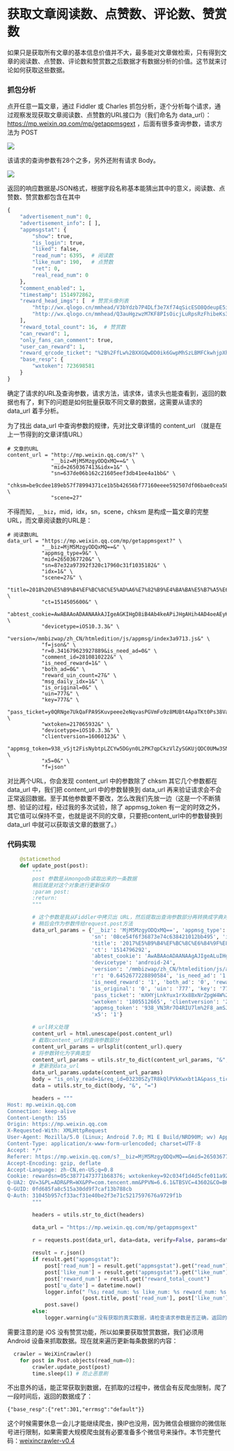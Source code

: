 
# 获取文章阅读数、点赞数、评论数、赞赏数

如果只是获取所有文章的基本信息价值并不大，最多能对文章做检索，只有得到文章的阅读数、点赞数、评论数和赞赏数之后数据才有数据分析的价值。这节就来讨论如何获取这些数据。


### 抓包分析

点开任意一篇文章，通过 Fiddler 或 Charles 抓包分析，逐个分析每个请求，通过观察发现获取文章阅读数、点赞数的URL接口为（我们命名为 data_url）：https://mp.weixin.qq.com/mp/getappmsgext ，后面有很多查询参数，请求方法为 POST


![](https://user-gold-cdn.xitu.io/2018/1/4/160bfdc73a91ccf2?w=1105&h=662&f=jpeg&s=137185)

该请求的查询参数有28个之多，另外还附有请求 Body。


![](https://user-gold-cdn.xitu.io/2018/1/4/160bfdcc3f9674dd?w=840&h=330&f=jpeg&s=76312)

返回的响应数据是JSON格式，根据字段名称基本能猜出其中的意义，阅读数、点赞数、赞赏数都包含在其中

```python
{
    "advertisement_num": 0, 
    "advertisement_info": [ ], 
    "appmsgstat": {
        "show": true, 
        "is_login": true, 
        "liked": false, 
        "read_num": 6395,  # 阅读数
        "like_num": 190,   # 点赞数
        "ret": 0, 
        "real_read_num": 0
    }, 
    "comment_enabled": 1, 
    "timestamp": 1514972862, 
    "reward_head_imgs": [  # 赞赏头像列表
        "http://wx.qlogo.cn/mmhead/V3bYdzb7P4DLf3e7Xf74qSicESO8QdeupE5ibs8YI6xibE/132", 
        "http://wx.qlogo.cn/mmhead/Q3auHgzwzM7KF8PIsOicjLuRpsRzFhibeKs3sHFJGKkxDguAnF2gQJdA/132", 
    ], 
    "reward_total_count": 16,  # 赞赏数
    "can_reward": 1, 
    "only_fans_can_comment": true, 
    "user_can_reward": 1, 
    "reward_qrcode_ticket": "%2B%2FfLw%2BXXGQwDD0ik6GwpMhSzLBMFCkwhjpXhStXNjXo%3D", 
    "base_resp": {
        "wxtoken": 723698581
    }
}
 ```

确定了请求的URL及查询参数，请求方法，请求体，请求头也能查看到，返回的数据也有了，剩下的问题是如何批量获取不同文章的数据，这需要从请求的 data_url 着手分析。

为了找出 data_url 中查询参数的规律，先对比文章详情的 content_url （就是在上一节得到的文章详情URL）

```
# 文章的URL
content_url = "http://mp.weixin.qq.com/s?" \
              "__biz=MjM5MzgyODQxMQ==&" \
              "mid=2650367413&idx=1&" \
              "sn=637de06b162c21605eef3db41ee4a1bb&" \
              "chksm=be9cdee189eb57f78994371ce1b5b42656bf77160eeee592507df06bae0cea58b542aeabe0a4&" \
              "scene=27"
```

不得而知，`__biz`，mid，idx，sn，scene，chksm 是构成一篇文章的完整URL，而文章阅读数的URL是：

```
# 阅读数URL
data_url = "https://mp.weixin.qq.com/mp/getappmsgext?" \
           "__biz=MjM5MzgyODQxMQ==&" \
           "appmsg_type=9&" \
           "mid=2650367720&" \
           "sn=87e32a97392f320c17960c31f1035182&" \
           "idx=1&" \
           "scene=27&" \
           "title=2018%20%E5%B9%B4%EF%BC%8C%E5%AD%A6%E7%82%B9%E4%BA%BA%E5%B7%A5%E6%99%BA%E8%83%BD%EF%BC%88%E8%B5%A0%E4%B9%A68%E6%9C%AC%EF%BC%89&" \
           "ct=1514505600&" \
           "abtest_cookie=AwABAAoADAANAAkAJIgeAGKIHgD8iB4Ab4keAPiJHgAHih4AD4oeAEyKHgBdih4AAAA=&" \
           "devicetype=iOS10.3.3&" \
           "version=/mmbizwap/zh_CN/htmledition/js/appmsg/index3a9713.js&" \
           "f=json&" \
           "r=0.341679623927889&is_need_ad=0&" \
           "comment_id=2810810222&" \
           "is_need_reward=1&" \
           "both_ad=0&" \
           "reward_uin_count=27&" \
           "msg_daily_idx=1&" \
           "is_original=0&" \
           "uin=777&" \
           "key=777&" \
           "pass_ticket=y0QRNge7UkQaFPA9SKuvpeee2eNqvasPGVmFo9z8MUBt4ApaTKt0Ps38VaDKpqQ6&" \
           "wxtoken=217065932&" \
           "devicetype=iOS10.3.3&" \
           "clientversion=16060123&" \
           "appmsg_token=938_vSjt2FisNybtpLZCYw5DGyn0L2PK7qpCkzVlZySGKUjQDC0UMw3SNoS1Atum66a7ElZYWWb5amRtAy8m&" \
           "x5=0&" \
           "f=json"
```

对比两个URL，你会发现 content_url 中的参数除了 chksm 其它几个参数都在 data_url 中，我们把 content_url 中的参数替换到 data_url 再来验证请求会不会正常返回数据。至于其他参数要不要改，怎么改我们先放一边（这是一个不断猜想、验证的过程，经过我的多次试验，除了 appmsg_token 有一定的时效之外，其它值可以保持不变，也就是说不同的文章，只要把content_url中的参数替换到 data_url 中就可以获取该文章的数据了。）


### 代码实现


```python
    @staticmethod
    def update_post(post):
        """
        post 参数是从mongodb读取出来的一条数据
        稍后就是对这个对象进行更新保存
        :param post:
        :return:
        """

        # 这个参数是我从Fiddler中拷贝出 URL，然后提取出查询参数部分再转换成字典对象
        # 稍后会作为参数传给request.post方法
        data_url_params = {'__biz': 'MjM5MzgyODQxMQ==', 'appmsg_type': '9', 'mid': '2650367727',
                           'sn': '08ce54f6f36873e74c638421012bb495', 'idx': '1', 'scene': '0',
                           'title': '2017%E5%B9%B4%EF%BC%8C%E6%84%9F%E8%B0%A2%E4%BD%A0%E4%BB%AC%EF%BC%8C2018%E5%B9%B4%EF%BC%8C%E6%88%91%E4%BB%AC%E7%BB%A7%E7%BB%AD%E5%8A%AA%E5%8A%9B%E5%89%8D%E8%A1%8C',
                           'ct': '1514796292',
                           'abtest_cookie': 'AwABAAoADAANAAgAJIgeALuIHgDhiB4A/IgeAPqJHgANih4ATYoeAF6KHgAAAA==',
                           'devicetype': 'android-24',
                           'version': '/mmbizwap/zh_CN/htmledition/js/appmsg/index3a9713.js', 'f': 'json',
                           'r': '0.6452677228890584', 'is_need_ad': '1', 'comment_id': '1741225191',
                           'is_need_reward': '1', 'both_ad': '0', 'reward_uin_count': '24', 'msg_daily_idx': '1',
                           'is_original': '0', 'uin': '777', 'key': '777',
                           'pass_ticket': 'mXHYjLnkYux1rXx8BxNrZpgW4W%252ByLZxcuvpDWlxbBrjvJo3ECB%252BckDAsy%252FTJJK6P',
                           'wxtoken': '1805512665', 'clientversion': '26060133',
                           'appmsg_token': '938_VN3Rr7O4RIU7lm%2F8_amSJbZBo3RJXACjIMDwDu5ZPbSm2_SW6RpnZGb2Vrp6ECxr9y5QoVCI7H-iQotJ',
                           'x5': '1'}

        # url转义处理
        content_url = html.unescape(post.content_url)
        # 截取content_url的查询参数部分
        content_url_params = urlsplit(content_url).query
        # 将参数转化为字典类型
        content_url_params = utils.str_to_dict(content_url_params, "&", "=")
        # 更新到data_url
        data_url_params.update(content_url_params)
        body = "is_only_read=1&req_id=03230SZyTR8kQlPVkKwxbt1A&pass_ticket=mXHYjLnkYux1rXx8BxNrZpgW4W%25252ByLZxcuvpDWlxbBrjvJo3ECB%25252BckDAsy%25252FTJJK6P&is_temp_url=0"
        data = utils.str_to_dict(body, "&", "=")

        headers = """
Host: mp.weixin.qq.com
Connection: keep-alive
Content-Length: 155
Origin: https://mp.weixin.qq.com
X-Requested-With: XMLHttpRequest
User-Agent: Mozilla/5.0 (Linux; Android 7.0; M1 E Build/NRD90M; wv) AppleWebKit/537.36 (KHTML, like Gecko) Version/4.0 Chrome/53.0.2785.49 Mobile MQQBrowser/6.2 TBS/043632 Safari/537.36 MicroMessenger/6.6.1.1220(0x26060133) NetType/WIFI Language/zh_CN
Content-Type: application/x-www-form-urlencoded; charset=UTF-8
Accept: */*
Referer: https://mp.weixin.qq.com/s?__biz=MjM5MzgyODQxMQ==&mid=2650367727&idx=1&sn=08ce54f6f36873e74c638421012bb495&chksm=be9cddbb89eb54ad436af5c27c0d0db06da7e3aec613a33dd99f935d684a77b555241207f1ba&scene=0&ascene=7&devicetype=android-24&version=26060133&nettype=WIFI&abtest_cookie=AwABAAoADAANAAgAJIgeALuIHgDhiB4A%2FIgeAPqJHgANih4ATYoeAF6KHgAAAA%3D%3D&lang=zh_CN&pass_ticket=mXHYjLnkYux1rXx8BxNrZpgW4W%2ByLZxcuvpDWlxbBrjvJo3ECB%2BckDAsy%2FTJJK6P&wx_header=1
Accept-Encoding: gzip, deflate
Accept-Language: zh-CN,en-US;q=0.8
Cookie: rewardsn=05c38771473771b68376; wxtokenkey=92c034f1d4d5cfe011a9222522d96c3af508a6e35160b5f6fefa185431bda832; wxuin=525477518; devicetype=android-24; version=26060133; lang=zh_CN; pass_ticket=mXHYjLnkYux1rXx8BxNrZpgW4W+yLZxcuvpDWlxbBrjvJo3ECB+ckDAsy/TJJK6P; wap_sid2=CI7NyPoBElx2ZFNJVXFOVFh2S3U5X1hLS2pZb2Z0Ujd1NTBPdlMzbEpwMjdVRlYtTHluRWkwZzIwUzY4ZVM3Y294MzU5aDM5eWxfRWVKOVJoY0dvVmZuQTk2S1JLS29EQUFBfjCQ5LPSBTgNQAE=
Q-UA2: QV=3&PL=ADR&PR=WX&PP=com.tencent.mm&PPVN=6.6.1&TBSVC=43602&CO=BK&COVC=043632&PB=GE&VE=GA&DE=PHONE&CHID=0&LCID=9422&MO= M1E &RL=1080*1920&OS=7.0&API=24
Q-GUID: 0fd685fa8c515a30dd9f7caf13b788cb
Q-Auth: 31045b957cf33acf31e40be2f3e71c5217597676a9729f1b
        """

        headers = utils.str_to_dict(headers)

        data_url = "https://mp.weixin.qq.com/mp/getappmsgext"
        
        r = requests.post(data_url, data=data, verify=False, params=data_url_params, headers=headers)

        result = r.json()
        if result.get("appmsgstat"):
            post['read_num'] = result.get("appmsgstat").get("read_num")
            post['like_num'] = result.get("appmsgstat").get("like_num")
            post['reward_num'] = result.get("reward_total_count")
            post['u_date'] = datetime.now()
            logger.info("「%s」read_num: %s like_num: %s reward_num: %s" %
                        (post.title, post['read_num'], post['like_num'], post['reward_num']))
            post.save()
        else:
            logger.warning(u"没有获取的真实数据，请检查请求参数是否正确，返回的数据为：data=%s" % r.text)
```

需要注意的是 iOS 没有赞赏功能，所以如果要获取赞赏数据，我们必须用 Android 设备来抓取数据。现在就来遍历更新每条数据的内容：

```python
  crawler = WeiXinCrawler()
    for post in Post.objects(read_num=0):
        crawler.update_post(post)
        time.sleep(1) # 防止恶意刷
```

不出意外的话，能正常获取到数据，在抓取的过程中，微信会有反爬虫限制，爬了一段时间后，返回的数据成了：

```
{"base_resp":{"ret":301,"errmsg":"default"}}
```

这个时候需要休息一会儿才能继续爬虫，换IP也没用，因为微信会根据你的微信账号进行限制，如果需要大规模爬虫就有必要准备多个微信号来操作。本节完整代码：[weixincrawler-v0.4](https://github.com/pythonzhichan/weixincrawler/tree/v0.4)